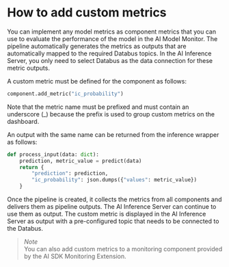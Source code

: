 <!--
SPDX-FileCopyrightText: Copyright (C) 2020 - 2025 Siemens AG

SPDX-License-Identifier: MIT
-->

# How to add custom metrics

You can implement any model metrics as component metrics that you can use to evaluate the performance of the model in the AI Model Monitor. The pipeline automatically generates the metrics as outputs that are automatically mapped to the required Databus topics. In the AI Inference Server, you only need to select Databus as the data connection for these metric outputs.

A custom metric must be defined for the component as follows:

```python
component.add_metric("ic_probability")
```

Note that the metric name must be prefixed and must contain an underscore (_) because the prefix is used to group custom metrics on the dashboard.

An output with the same name can be returned from the inference wrapper as follows:

```python
def process_input(data: dict):
    prediction, metric_value = predict(data)
    return {
        "prediction": prediction,
        "ic_probability": json.dumps({"values": metric_value})
    }
```

Once the pipeline is created, it collects the metrics from all components and delivers them as pipeline outputs. The AI Inference Server can continue to use them as output. The custom metric is displayed in the AI Inference Server as output with a pre-configured topic that needs to be connected to the Databus.

>*Note*\
You can also add custom metrics to a monitoring component provided by the AI SDK Monitoring Extension.
